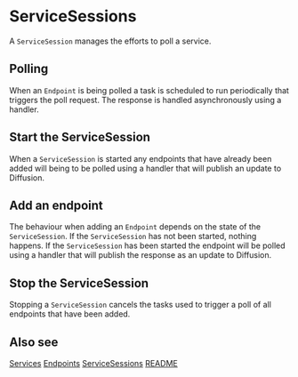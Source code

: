# ServiceSessions

A `ServiceSession` manages the efforts to poll a service.

## Polling

When an `Endpoint` is being polled a task is scheduled to run periodically that triggers the poll request.
The response is handled asynchronously using a handler.

## Start the ServiceSession

When a `ServiceSession` is started any endpoints that have already been added will being to be polled using a handler
that will publish an update to Diffusion.

## Add an endpoint

The behaviour when adding an `Endpoint` depends on the state of the `ServiceSession`.
If the `ServiceSession` has not been started, nothing happens.
If the `ServiceSession` has been started the endpoint will be polled using a handler that will publish the response as
an update to Diffusion.

## Stop the ServiceSession

Stopping a `ServiceSession` cancels the tasks used to trigger a poll of all endpoints that have been added.

## Also see

[Services](Services.md)
[Endpoints](Endpoints.md)
[ServiceSessions](ServiceSessions.md)
[README](../README.md)
